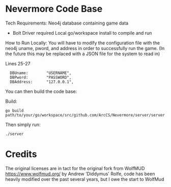# Nevermore Code Base

Tech Requirements:
  Neo4j database containing game data
   - Bolt Driver required
  Local go/workspace install to compile and run

How to Run Locally:
  You will have to modify the configuration file with the neo4j uname, pword, and address in order to successfully run the game.
  (In the future this may be replaced with a JSON file for the system to read in)
  
  Lines 25-27
  ```
	DBUname:		"USERNAME",
	DBPword:		"PASSWORD",
	DBAddress:		"127.0.0.1",
  ```
  
  You can then build the code base:
  
  
  Build: 
  ```
  go build path/to/your/go/workspace/src/github.com/ArcCS/Nevermore/server/server.go
  ```

  Then simply run:
  ```
  ./server
  ```
  

# Credits
The original licenses are in tact for the original fork from WolfMUD https://www.wolfmud.org/ by Andrew 'Diddymus' Rolfe, code has been heavily modified over the past several years, but I owe the start to WolfMud


